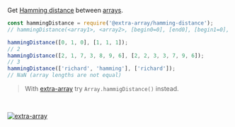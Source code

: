 Get [Hamming distance] between [arrays].

```javascript
const hammingDistance = require('@extra-array/hamming-distance');
// hammingDistance(<array1>, <array2>, [begin0=0], [end0], [begin1=0], [end1])

hammingDistance([0, 1, 0], [1, 1, 1]);
// 2
hammingDistance([2, 1, 7, 3, 8, 9, 6], [2, 2, 3, 3, 7, 9, 6]);
// 3
hammingDistance(['richard', 'hamming'], ['richard']);
// NaN (array lengths are not equal)
```
> With [extra-array] try `Array.hammigDistance()` instead.
<br>


[![extra-array](https://i.imgur.com/nwyrmkW.jpg)](https://www.npmjs.com/package/extra-array)

[extra-array]: https://www.npmjs.com/package/extra-array
[Hamming distance]: https://en.wikipedia.org/wiki/Hamming_distance
[arrays]: https://developer.mozilla.org/en-US/docs/Web/JavaScript/Guide/Indexed_collections
